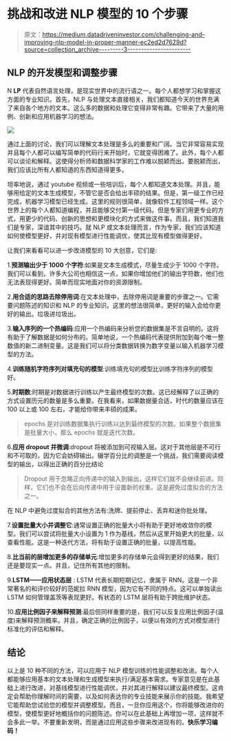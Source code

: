# 挑战和改进 NLP 模型的 10 个步骤

> 原文：<https://medium.datadriveninvestor.com/challenging-and-improving-nlp-model-in-proper-manner-ec2ed2d7629d?source=collection_archive---------3----------------------->

## NLP 的开发模型和调整步骤

N **LP** 代表自然语言处理，是现实世界中的流行语之一。每个人都想学习和掌握这方面的专业知识。首先，NLP 与处理文本直接相关，我们都知道今天的世界充满了来自各个地方的文本。这么多的数据和处理它变得非常有趣。它带来了大量的用例、创新和应用机器学习的想法。

![](img/a5f8eeffb8a970af37520cc63abdc4ba.png)

通过上面的讨论，我们可以理解文本处理是多么的重要和广阔。当它非常容易实现并且每个人都可以编写简单的代码行来开始时，它就变得困难了。此外，每个人都可以谈论和解释。这使得分析师和数据科学家的工作难以脱颖而出。要脱颖而出，我们应该比所有人都知道的东西知道得更多。

坦率地说，通过 youtube 视频或一些培训后，每个人都知道文本处理。并且，能够用给定的文本生成模型，不管它是否会给出丰硕的结果。但是，第一级工作已经完成，机器学习模型已经生成。这里的规则很简单，就像软件工程领域一样。这个世界上的每个人都知道编程，并且能够交付第一级代码。但是专家们用更专业的方式，用更少的代码、创新的思想和更模块化的方式来做这件事。而且，我们知道我们是专家，深谙其中的技巧。就 NLP 或文本处理而言，作为专家，我们应该知道如何使模型更好，并对现有模型进行性能调优，使其比现有模型做得更好。

让我们来看看可以进一步改进模型的 10 大创意，它们是:

1.**预测输出少于 1000 个字符**:如果是文本生成模式，尽量生成少于 1000 个字符。我们可以看到，许多大公司也相信这一点，如果你增加他们的输出字符数，他们也无法表现得更好。简单而现实地面对你的资源限制。

2.**用合适的思路去除停用词**:在文本处理中，去除停用词是重要的步骤之一。它需要问题陈述的知识和 NLP 的专业知识。这里的想法很简单，更好的输入会给你更好的输出。垃圾进垃圾出。

3.**输入序列的一个热编码**:应用一个热编码来分析您的数据集是不言自明的。这将有助于了解数据是如何分布的。简单地说，一个热编码代表提供附加到每个唯一整数值的新二进制变量。这是我们可以将分类数据转换为数字变量以输入机器学习模型的方法。

4.**训练随机字符序列对填充句的模型**:训练填充句的模型比训练字符序列的模型好。

5.**时期数**:时期是对数据进行训练以产生最终模型的次数。这已经解释了以正确的方式设置历元的数量是多么重要。在我看来，如果数据量合适，时代的数量应该在 100 以上或 100 左右，才能给你带来丰硕的成果。

> epochs 是对训练数据集执行训练以达到最终模型的次数。如果整个数据集是批量大小，那么 epochs 就是迭代次数。

6.**应用 dropout 并微调**:dropout 将被添加到可视输入层。这对于其他层是不可行和不可取的，因为它会妨碍输出。辍学百分比的调整是一个挑战，我们需要阅读模型的输出，以得出正确的百分比结论

> Dropout 用于忽略正向传递中的输入到输出，这样它们就不会继续前进。同样，它们也不会在后向传递中用于设置新的权重。这是避免过度拟合的方法之一。

在 NLP 中避免过度拟合的其他方法有:洗牌、提前停止、丢弃和迷你批处理。

7.**设置批量大小并调整它**:通常设置正确的批量大小将有助于更好地收敛你的模型。我们可以尝试将批量大小设置为 1 作为基线，然后从这里开始更大的批量，以查看性能。这是一种迭代方法，将有助于设置正确的批量，以提高性能。

8.**比当前的层增加更多的存储单元**:增加更多的存储单元会得到更好的结果，我们还是要现实一点。并且，记住所有其他的限制。

9.**LSTM——应用状态层** : LSTM 代表长期短期记忆，隶属于 RNN。这是一个非常著名的和评价较好的范妮拉 RNN 模型，因为它有不同的特点。这可以单独读出 LSTM 如何管理盖茨等表现更好。有状态的 LSTM 层将有助于跨批维护状态。

10.**应用比例因子来解释预测**:最后但同样重要的是，我们可以反复应用比例因子(温度)来解释预测概率。并且，确定正确的比例因子，以便以有效的方式对模型进行标准化的评估和解释。

## 结论

以上是 10 种不同的方法，可以应用于 NLP 模型训练的性能调整和改进。每个人都能够应用基本的文本处理和生成模型来执行/满足基本需求。专家意见是在此基础上进行改进，对基线模型进行性能调优，并对其进行解释以建议最终模型。这肯定会帮助你理解时间的需要，以及如何表达你的专业技能来展示你的技能。我希望它能帮助您试验您的模型并调整模型。而且，一旦你应用这个，你将能够改进你的模型，使模型更好地概括你的问题陈述。你可以在此基础上再增加一项，这样就不会多此一举。不要重新发明，而是通过应用这些步骤来改进现有的。**快乐学习编码！**